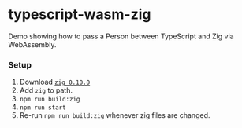 # typescript-wasm-zig

Demo showing how to pass a Person between TypeScript and Zig via WebAssembly.

### Setup

1. Download [`zig 0.10.0`](https://ziglang.org/download/)
2. Add `zig` to path.
3. `npm run build:zig`
4. `npm run start`
5. Re-run `npm run build:zig` whenever zig files are changed.
